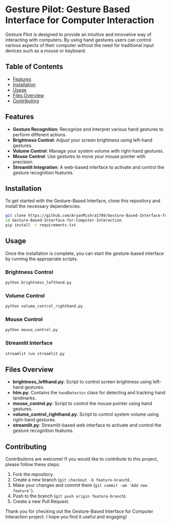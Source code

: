 # Gesture Pilot: Gesture Based Interface for Computer Interaction
Gesture Pilot is designed to provide an intuitive and innovative way of interacting with computers. By using hand gestures users can control various aspects of their computer without the need for traditional input devices such as a mouse or keyboard.

## Table of Contents
- [Features](#features)
- [Installation](#installation)
- [Usage](#usage)
- [Files Overview](#files-overview)
- [Contributing](#contributing)

## Features

- **Gesture Recognition**: Recognize and interpret various hand gestures to perform different actions.
- **Brightness Control**: Adjust your screen brightness using left-hand gestures.
- **Volume Control**: Manage your system volume with right-hand gestures.
- **Mouse Control**: Use gestures to move your mouse pointer with precision.
- **Streamlit Integration**: A web-based interface to activate and control the gesture recognition features.

## Installation

To get started with the Gesture-Based Interface, clone this repository and install the necessary dependencies.

```bash
git clone https://github.com/AryanMishra1789/Gesture-Based-Interface-for-Computer-Interaction.git
cd Gesture-Based-Interface-for-Computer-Interaction
pip install -r requirements.txt
```

## Usage

Once the installation is complete, you can start the gesture-based interface by running the appropriate scripts.

### Brightness Control
```bash
python brightness_lefthand.py
```

### Volume Control
```bash
python volume_control_righthand.py
```

### Mouse Control
```bash
python mouse_control.py
```

### Streamlit Interface
```bash
streamlit run streamlit.py
```

## Files Overview

- **brightness_lefthand.py**: Script to control screen brightness using left-hand gestures.
- **htm.py**: Contains the `handDetector` class for detecting and tracking hand landmarks.
- **mouse_control.py**: Script to control the mouse pointer using hand gestures.
- **volume_control_righthand.py**: Script to control system volume using right-hand gestures.
- **streamlit.py**: Streamlit-based web interface to activate and control the gesture recognition features.

## Contributing

Contributions are welcome! If you would like to contribute to this project, please follow these steps:

1. Fork the repository.
2. Create a new branch (`git checkout -b feature-branch`).
3. Make your changes and commit them (`git commit -am 'Add new feature'`).
4. Push to the branch (`git push origin feature-branch`).
5. Create a new Pull Request.

Thank you for checking out the Gesture-Based Interface for Computer Interaction project. I hope you find it useful and engaging!
